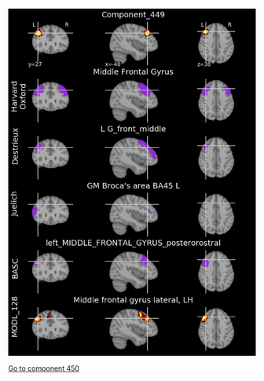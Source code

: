


![449](preliminary/449.jpg "Component 449")

[Go to component 450](https://parietal-inria.github.io/MODL_atlas/512/450 "Component 450")